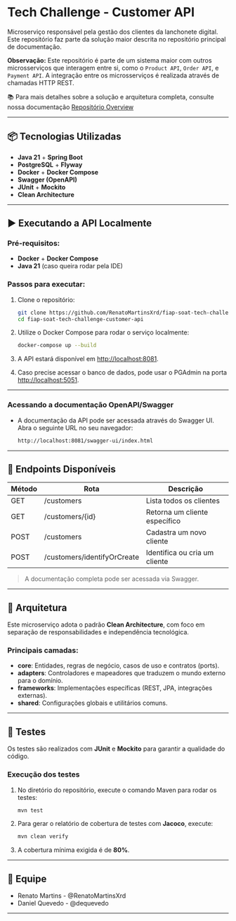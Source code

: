 
# Tech Challenge - Customer API

Microserviço responsável pela gestão dos clientes da lanchonete digital.
Este repositório faz parte da solução maior descrita no repositório principal de documentação.

**Observação:** Este repositório é parte de um sistema maior com outros microsserviços que interagem entre si, como o `Product API`, `Order API`, e `Payment API`. A integração entre os microsserviços é realizada através de chamadas HTTP REST.

📚 Para mais detalhes sobre a solução e arquitetura completa, consulte nossa documentação [Repositório Overview](https://github.com/RenatoMartinsXrd/fiap-soat-tech-challenge-overview)

---

## 📦 Tecnologias Utilizadas

- **Java 21** + **Spring Boot**
- **PostgreSQL** + **Flyway** 
- **Docker** + **Docker Compose**
- **Swagger (OpenAPI)**
- **JUnit** + **Mockito** 
- **Clean Architecture**
---

## ▶️ Executando a API Localmente

### **Pré-requisitos:**
- **Docker** + **Docker Compose**
- **Java 21** (caso queira rodar pela IDE)

### **Passos para executar:**
1. Clone o repositório:
   ```bash
   git clone https://github.com/RenatoMartinsXrd/fiap-soat-tech-challenge-customer-api.git
   cd fiap-soat-tech-challenge-customer-api
   ```

2. Utilize o Docker Compose para rodar o serviço localmente:
   ```bash
   docker-compose up --build
   ```

3. A API estará disponível em [http://localhost:8081](http://localhost:8081).

4. Caso precise acessar o banco de dados, pode usar o PGAdmin na porta [http://localhost:5051](http://localhost:5051).

---

### **Acessando a documentação OpenAPI/Swagger**

- A documentação da API pode ser acessada através do Swagger UI. Abra o seguinte URL no seu navegador:
  ```sh
  http://localhost:8081/swagger-ui/index.html
  ```

---

## 🔌 Endpoints Disponíveis

| Método | Rota              | Descrição                               |
|--------|-------------------|-----------------------------------------|
| GET    | /customers         | Lista todos os clientes                |
| GET    | /customers/{id}    | Retorna um cliente específico          |
| POST   | /customers         | Cadastra um novo cliente               |
| POST   | /customers/identifyOrCreate | Identifica ou cria um cliente |
  
> A documentação completa pode ser acessada via Swagger.

---

## 🧠 Arquitetura

Este microserviço adota o padrão **Clean Architecture**, com foco em separação de responsabilidades e independência tecnológica.

### **Principais camadas:**
- **core**: Entidades, regras de negócio, casos de uso e contratos (ports).
- **adapters**: Controladores e mapeadores que traduzem o mundo externo para o domínio.
- **frameworks**: Implementações específicas (REST, JPA, integrações externas).
- **shared**: Configurações globais e utilitários comuns.

---

## 🧪 Testes

Os testes são realizados com **JUnit** e **Mockito** para garantir a qualidade do código.

### **Execução dos testes**

1. No diretório do repositório, execute o comando Maven para rodar os testes:

   ```bash
   mvn test
   ```

2. Para gerar o relatório de cobertura de testes com **Jacoco**, execute:

   ```bash
   mvn clean verify
   ```

3. A cobertura mínima exigida é de **80%**.

---

## 👥 Equipe

- Renato Martins - @RenatoMartinsXrd
- Daniel Quevedo - @dequevedo

---
